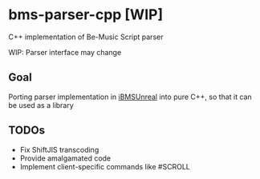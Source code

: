 # bms-parser-cpp [WIP]

C++ implementation of Be-Music Script parser 

WIP: Parser interface may change

## Goal
Porting parser implementation in [iBMSUnreal](https://github.com/SNURhythm/iBMSUnreal) into pure C++, so that it can be used as a library

## TODOs 
- Fix ShiftJIS transcoding 
- Provide amalgamated code
- Implement client-specific commands like #SCROLL